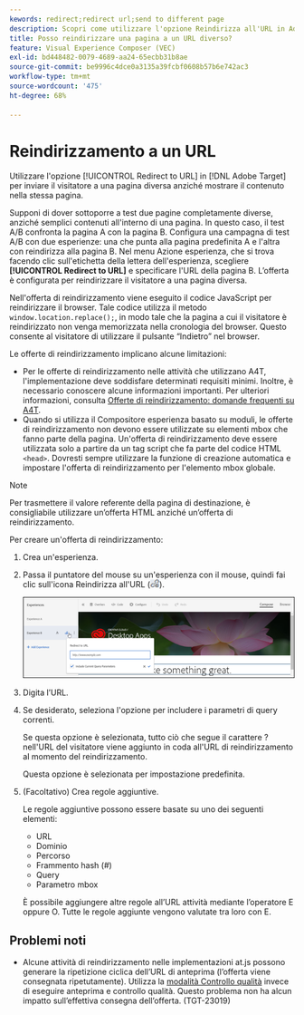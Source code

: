 ```yaml
---
kewords: redirect;redirect url;send to different page
description: Scopri come utilizzare l'opzione Reindirizza all'URL in Adobe [!DNL Target] quando desideri inviare il visitatore a una pagina diversa anziché mostrare il contenuto nella stessa pagina.
title: Posso reindirizzare una pagina a un URL diverso?
feature: Visual Experience Composer (VEC)
exl-id: bd448482-0079-4689-aa24-65ecbb31b8ae
source-git-commit: be9996c4dce0a3135a39fcbf0608b57b6e742ac3
workflow-type: tm+mt
source-wordcount: '475'
ht-degree: 68%

---
```


# Reindirizzamento a un URL

Utilizzare l&#39;opzione [!UICONTROL Redirect to URL] in [!DNL Adobe Target] per inviare il visitatore a una pagina diversa anziché mostrare il contenuto nella stessa pagina.

Supponi di dover sottoporre a test due pagine completamente diverse, anziché semplici contenuti all&#39;interno di una pagina. In questo caso, il test A/B confronta la pagina A con la pagina B. Configura una campagna di test A/B con due esperienze: una che punta alla pagina predefinita A e l&#39;altra con reindirizza alla pagina B. Nel menu Azione esperienza, che si trova facendo clic sull&#39;etichetta della lettera dell&#39;esperienza, scegliere **[!UICONTROL Redirect to URL]** e specificare l&#39;URL della pagina B. L’offerta è configurata per reindirizzare il visitatore a una pagina diversa.

Nell&#39;offerta di reindirizzamento viene eseguito il codice JavaScript per reindirizzare il browser. Tale codice utilizza il metodo `window.location.replace();`, in modo tale che la pagina a cui il visitatore è reindirizzato non venga memorizzata nella cronologia del browser. Questo consente al visitatore di utilizzare il pulsante “Indietro” nel browser.

Le offerte di reindirizzamento implicano alcune limitazioni:

* Per le offerte di reindirizzamento nelle attività che utilizzano A4T, l&#39;implementazione deve soddisfare determinati requisiti minimi. Inoltre, è necessario conoscere alcune informazioni importanti. Per ulteriori informazioni, consulta [Offerte di reindirizzamento: domande frequenti su A4T](/help/main/c-integrating-target-with-mac/a4t/r-a4t-faq/a4t-faq-redirect-offers.md#concept_21BF213F10E1414A9DCD4A98AF207905).
* Quando si utilizza il Compositore esperienza basato su moduli, le offerte di reindirizzamento non devono essere utilizzate su elementi mbox che fanno parte della pagina. Un&#39;offerta di reindirizzamento deve essere utilizzata solo a partire da un tag script che fa parte del codice HTML `<head>`. Dovresti sempre utilizzare la funzione di creazione automatica e impostare l&#39;offerta di reindirizzamento per l&#39;elemento mbox globale.

>[!NOTE]
>
>Per trasmettere il valore referente della pagina di destinazione, è consigliabile utilizzare un’offerta HTML anziché un’offerta di reindirizzamento.

Per creare un&#39;offerta di reindirizzamento:

1. Crea un&#39;esperienza.
1. Passa il puntatore del mouse su un&#39;esperienza con il mouse, quindi fai clic sull&#39;icona Reindirizza all&#39;URL (![icon_redirect_url image](assets/icon_redirect_url.png)).

   ![immagine azioni_exp](assets/exp_actions.png)

1. Digita l’URL.
1. Se desiderato, seleziona l&#39;opzione per includere i parametri di query correnti.

   Se questa opzione è selezionata, tutto ciò che segue il carattere ? nell&#39;URL del visitatore viene aggiunto in coda all&#39;URL di reindirizzamento al momento del reindirizzamento.

   Questa opzione è selezionata per impostazione predefinita.
1. (Facoltativo) Crea regole aggiuntive.

   Le regole aggiuntive possono essere basate su uno dei seguenti elementi:

   * URL
   * Dominio
   * Percorso
   * Frammento hash (#)
   * Query
   * Parametro mbox

   È possibile aggiungere altre regole all’URL attività mediante l’operatore E oppure O. Tutte le regole aggiunte vengono valutate tra loro con E.

## Problemi noti

* Alcune attività di reindirizzamento nelle implementazioni at.js possono generare la ripetizione ciclica dell’URL di anteprima (l’offerta viene consegnata ripetutamente). Utilizza la [modalità Controllo qualità](/help/main/c-activities/c-activity-qa/activity-qa.md) invece di eseguire anteprima e controllo qualità. Questo problema non ha alcun impatto sull’effettiva consegna dell’offerta. (TGT-23019)
